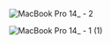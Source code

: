![MacBook Pro 14_ - 2](https://github.com/user-attachments/assets/ed45f723-a5eb-4862-8583-5804650ec5d9)

![MacBook Pro 14_ - 1 (1)](https://github.com/user-attachments/assets/bf564c95-7875-4e99-a463-c22c36d45a3f)
